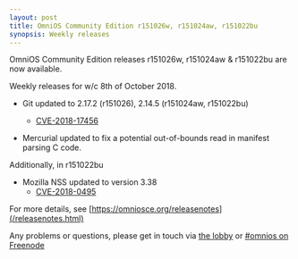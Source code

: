 ```yaml
---
layout: post
title: OmniOS Community Edition r151026w, r151024aw, r151022bu
synopsis: Weekly releases
---
```


OmniOS Community Edition releases
r151026w, r151024aw & r151022bu
are now available.

Weekly releases for w/c 8th of October 2018.

* Git updated to 2.17.2 (r151026), 2.14.5 (r151024aw, r151022bu)
  * [CVE-2018-17456](https://cve.mitre.org/cgi-bin/cvename.cgi?name=CVE-2018-17456)

* Mercurial updated to fix a potential out-of-bounds read in manifest parsing C code.

Additionally, in r151022bu

* Mozilla NSS updated to version 3.38
  * [CVE-2018-0495](https://cve.mitre.org/cgi-bin/cvename.cgi?name=2018-0495)

For more details, see [https://omniosce.org/releasenotes](/releasenotes.html)

Any problems or questions, please get in touch via
[the lobby](https://gitter.im/omniosorg/Lobby) or
[#omnios on Freenode](http://webchat.freenode.net?randomnick=1&channels=%23omnios&uio=d4)

